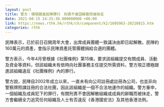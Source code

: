 ```yaml
---
layout: post
title: 警方：積極跟進民陣罪行　刑責不會因解散而被抹走
date: 2021-08-15 14:25:38.000000000 +08:00
link: https://news.rthk.hk/rthk/ch/component/k2/1605963-20210815.htm
categories: rthk
---
```


民陣表示，已於前日召開周年大會，出席成員團體一致議決由即日起解散。民陣約160萬元的資產，會指示民陣資產託管團體捐給合適的團體。

警方表示，今年4月曾根據《社團條例》第15條，要求該組織提交有關成員、活動及資金等資料，但該組織未有依時向社團事務主任提交所需資料，警方現正積極跟進該組織違反《社團條例》內的罪行。

警方說，民陣自2002年成立以來，一直未有向公司註冊處註冊為公司，也並非向警察牌照課註冊的合法社團，因此該組織是一個不合法地運作的組織。警方重申，一個組織及成員犯下的罪行，有關刑責不會因解散組織或成員的辭職而被抹走，警方會繼續全力追究任何組織及人士有否違反《香港國安法》及其他香港法例。
